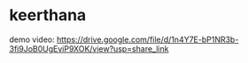 # keerthana

demo video: https://drive.google.com/file/d/1n4Y7E-bP1NR3b-3fi9JoB0UgEviP9XOK/view?usp=share_link
